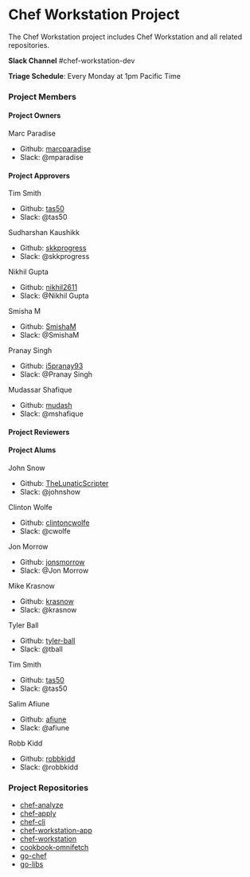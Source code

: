 # Chef Workstation Project

The Chef Workstation project includes Chef Workstation and all related repositories.

**Slack Channel** #chef-workstation-dev

**Triage Schedule**: Every Monday at 1pm Pacific Time

### Project Members

#### Project Owners

Marc Paradise
  - Github: [marcparadise](https://github.com/marcparadise)
  - Slack: @mparadise

#### Project Approvers

Tim Smith
  - Github: [tas50](https://github.com/tas50)
  - Slack: @tas50

Sudharshan Kaushikk
  - Github: [skkprogress](https://github.com/skkprogress)
  - Slack: @skkprogress

Nikhil Gupta
  - Github: [nikhil2611](https://github.com/nikhil2611)
  - Slack: @Nikhil Gupta

Smisha M
  - Github: [SmishaM](https://github.com/SmishaM)
  - Slack: @SmishaM

Pranay Singh
  - Github: [i5pranay93](https://github.com/i5pranay93)
  - Slack: @Pranay Singh

Mudassar Shafique
  - Github: [mudash](https://github.com/mudash)
  - Slack: @mshafique

#### Project Reviewers

#### Project Alums

John Snow
  - Github: [TheLunaticScripter](https://github.com/TheLunaticScripter)
  - Slack: @johnshow

Clinton Wolfe
  - Github: [clintoncwolfe](https://github.com/clintoncwolfe)
  - Slack: @cwolfe

Jon Morrow
  - Github: [jonsmorrow](https://github.com/jonsmorrow)
  - Slack: @Jon Morrow

Mike Krasnow
  - Github: [krasnow](https://github.com/krasnow)
  - Slack: @krasnow

Tyler Ball
  - Github: [tyler-ball](https://github.com/tyler-ball)
  - Slack: @tball

Tim Smith
  - Github: [tas50](https://github.com/tas50)
  - Slack: @tas50

Salim Afiune
  - Github: [afiune](https://github.com/afiune)
  - Slack: @afiune

Robb Kidd
  - Github: [robbkidd](https://github.com/robbkidd)
  - Slack: @robbkidd

### Project Repositories

- [chef-analyze](https://github.com/chef/chef-analyze)
- [chef-apply](https://github.com/chef/chef-apply)
- [chef-cli](https://github.com/chef/chef-cli)
- [chef-workstation-app](https://github.com/chef/chef-workstation-app)
- [chef-workstation](https://github.com/chef/chef-workstation)
- [cookbook-omnifetch](https://github.com/chef/cookbook-omnifetch)
- [go-chef](https://github.com/chef/go-chef)
- [go-libs](https://github.com/chef/go-libs)
